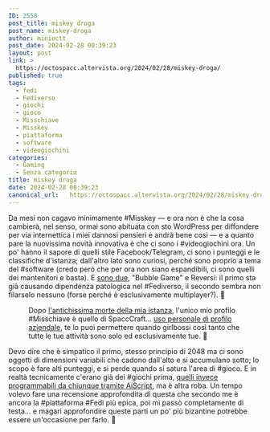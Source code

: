 ```yaml
---
ID: 2558
post_title: miskey droga
post_name: miskey-droga
author: minioctt
post_date: 2024-02-28 00:39:23
layout: post
link: >
  https://octospacc.altervista.org/2024/02/28/miskey-droga/
published: true
tags:
  - fedi
  - Fediverso
  - giochi
  - gioco
  - Misschiave
  - Misskey
  - piattaforma
  - software
  - videogiochini
categories:
  - Gaming
  - Senza categoria
title: miskey droga
date: 2024-02-28 00:39:23
canonical_url:   https://octospacc.altervista.org/2024/02/28/miskey-droga/
---
```

<!-- wp:paragraph -->
<p>Da mesi non cagavo minimamente #Misskey — e ora non è che la cosa cambierà, nel senso, ormai sono abituata con sto WordPress per diffondere per via internettica i miei dannosi pensieri e andrà bene così — e a quanto pare la nuovissima novità innovativa è che ci sono i #videogiochini ora. Un po' hanno il sapore di quelli stile Facebook/Telegram, ci sono i punteggi e le classifiche d'istanza; dall'altro lato sono curiosi, perché sono proprio a tema del #software (credo però che per ora non siano espandibili, ci sono quelli dei mantenitori e basta). E <a href="https://misskey.social/games">sono due</a>, "Bubble Game" e Reversi: il primo sta già causando dipendenza patologica nel #Fediverso, il secondo sembra non filarselo nessuno (forse perché è esclusivamente multiplayer?). 🎰️</p>
<!-- /wp:paragraph -->

<!-- wp:paragraph -->
<p></p>
<!-- /wp:paragraph -->

<!-- wp:image {"id":2560,"sizeSlug":"full","linkDestination":"none"} -->
<figure class="wp-block-image size-full"><img src="{{site.cdnurl}}/assets/uploads/2024/02/image-15.png" alt="" class="wp-image-2560"/><figcaption class="wp-element-caption">Dopo <a href="https://sitoctt.octt.eu.org/Posts/2023-01-28-Problemi-Hardware-Diventano-Mentali.html">l'antichissima morte della mia istanza</a>, l'unico mio profilo #Misschiave è quello di SpaccCraft... <a href="https://misskey.social/notes/9q8i1r6vsg">uso personale di profilo aziendale</a>, te lo puoi permettere quando girlbossi così tanto che tutte le tue attività sono solo ed esclusivamente tue. 💅️</figcaption></figure>
<!-- /wp:image -->

<!-- wp:paragraph -->
<p></p>
<!-- /wp:paragraph -->

<!-- wp:paragraph -->
<p>Devo dire che è simpatico il primo, stesso principio di 2048 ma ci sono oggetti di dimensioni variabili che cadono dall'alto e si accumulano sotto; lo scopo è fare alti punteggi, e si perde quando si satura l'area di #gioco. E in realtà tecnicamente c'erano già dei #giochi prima, <a href="https://misskey.social/play">quelli invece programmabili da chiunque tramite AiScript</a>, ma è altra roba. Un tempo volevo fare una recensione approfondita di questa che secondo me è ancora la #piattaforma #Fedi più epica, poi mi passò completamente di testa... e magari approfondire queste parti un po' più bizantine potrebbe essere un'occasione per farlo. 🤭️</p>
<!-- /wp:paragraph -->